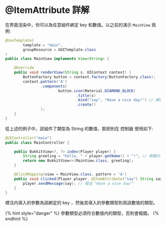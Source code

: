# @ItemAttribute 詳解

在界面渲染中，你可以為任意組件綁定 key 和數值。以之前的演示 `MainView` 爲例:

```java
@UseTemplate(
        template = "main",
        groupResource = GUITemplate.class
)
public class MainView implements View<String> {

    @Override
    public void renderView(String s, UIContext context) {
        ButtonFactory button = context.factory(ButtonFactory.class);
        context.pattern('A')
                .components(
                        button.icon(Material.DIAMOND_BLOCK)
                                .title(s)
                                .bind("say", "Have a nice day!") // 綁定鍵 say 為數值 "Have a nice day!"
                                .create()
                );
    }
}

```

從上述的例子中，該組件了類型為 String 的數值，那麽則在 控制器 使用如下:

```java
@UIController("main")
public class MainController {

    public BukkitView<?, ?> index(Player player) {
        String greeting = "hello, " + player.getName() + "!"; // 將顯示玩家的名稱
        return new BukkitView<>(MainView.class, greeting);
    }

    @ClickMapping(view = MainView.class, pattern = 'A')
    public void clicked(Player player, @ItemAttribute("say") String say){
        player.sendMessage(say); // 發送 "Have a nice day!"
    }
}
```

標注内填入的參數為該綁定的 key ，然後其填入的參數類型則爲該數值的類型。

{% hint style="danger" %}
參數類型必須符合數值内的類型，否則會報錯。
{% endhint %}

